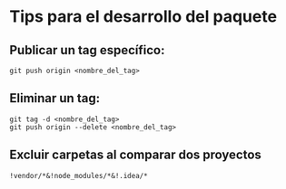
# Tips para el desarrollo del paquete

## Publicar un tag específico:

```git
git push origin <nombre_del_tag>
```

## Eliminar un tag:

```git
git tag -d <nombre_del_tag>
git push origin --delete <nombre_del_tag>
```

## Excluir carpetas al comparar dos proyectos

```regexp
!vendor/*&!node_modules/*&!.idea/*
```
